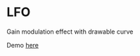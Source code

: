 # LFO

Gain modulation effect with drawable curve

Demo [here](https://drive.google.com/file/d/1ztcLzsUYjrqAqq67KXcSgqIU_nI1Gf-u/view?usp=sharing)
